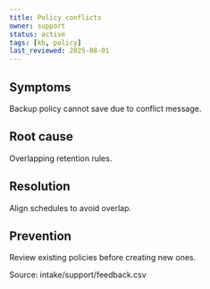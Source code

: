 ```yaml
---
title: Policy conflicts
owner: support
status: active
tags: [kb, policy]
last_reviewed: 2025-08-01
---
```

## Symptoms
Backup policy cannot save due to conflict message.

## Root cause
Overlapping retention rules.

## Resolution
Align schedules to avoid overlap.

## Prevention
Review existing policies before creating new ones.

Source: intake/support/feedback.csv
